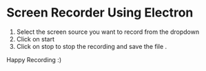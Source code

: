 # Screen Recorder Using Electron

1. Select the screen source you want to record from the dropdown 
2. Click on start 
3. Click on stop to stop the recording and save the file .

Happy Recording :)
